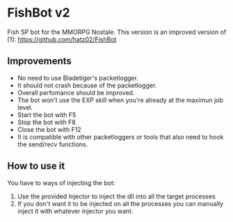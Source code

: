 # FishBot v2
 Fish SP bot for the MMORPG Nostale. This version is an improved version of [1]: https://github.com/hatz02/FishBot

 ## Improvements
 * No need to use Bladetiger's packetlogger.
 * It should not crash because of the packetlogger.
 * Overall perfomance should be improved.
 * The bot won't use the EXP skill when you're already at the maximun job level.
 * Start the bot with F5
 * Stop the bot with F8
 * Close the bot with F12
 * It is compatible with other packetloggers or tools that also need to hook the send/recv functions.

 ## How to use it
 You have to ways of injecting the bot:
 1. Use the provided Injector to inject the dll into all the target processes
 2. If you don't want it to be injected on all the processes you can manually inject it with whatever injector you want.
